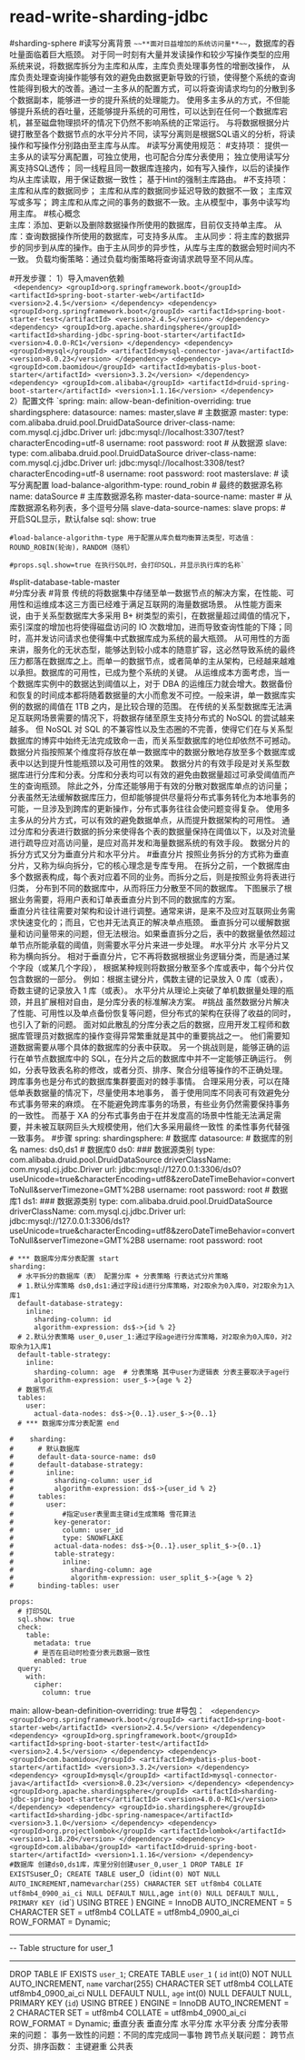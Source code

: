 # read-write-sharding-jdbc
#sharding-sphere
#读写分离背景
`~~**面对日益增加的系统访问量**~~`，数据库的吞吐量面临着巨大瓶颈。 对于同一时刻有大量并发读操作和较少写操作类型的应用系统来说，将数据库拆分为主库和从库，主库负责处理事务性的增删改操作，
从库负责处理查询操作能够有效的避免由数据更新导致的行锁，使得整个系统的查询性能得到极大的改善。通过一主多从的配置方式，可以将查询请求均匀的分散到多个数据副本，能够进一步的提升系统的处理能力。 
使用多主多从的方式，不但能够提升系统的吞吐量，还能够提升系统的可用性，可以达到在任何一个数据库宕机，甚至磁盘物理损坏的情况下仍然不影响系统的正常运行。
与将数据根据分片键打散至各个数据节点的水平分片不同，读写分离则是根据SQL语义的分析，将读操作和写操作分别路由至主库与从库。
#读写分离使用规范：
  #支持项：
      提供一主多从的读写分离配置，可独立使用，也可配合分库分表使用；
      独立使用读写分离支持SQL透传；
      同一线程且同一数据库连接内，如有写入操作，以后的读操作均从主库读取，用于保证数据一致性；
      基于Hint的强制主库路由。
  #不支持项：
      主库和从库的数据同步；
      主库和从库的数据同步延迟导致的数据不一致；
      主库双写或多写；
      跨主库和从库之间的事务的数据不一致。主从模型中，事务中读写均用主库。
#核心概念             
主库：添加、更新以及删除数据操作所使用的数据库，目前仅支持单主库。
从库：查询数据操作所使用的数据库，可支持多从库。
主从同步：将主库的数据异步的同步到从库的操作。由于主从同步的异步性，从库与主库的数据会短时间内不一致。
负载均衡策略：通过负载均衡策略将查询请求疏导至不同从库。 

#开发步骤：
1）导入maven依赖  
` <dependency>
             <groupId>org.springframework.boot</groupId>
             <artifactId>spring-boot-starter-web</artifactId>
             <version>2.4.5</version>
         </dependency>
         <dependency>
             <groupId>org.springframework.boot</groupId>
             <artifactId>spring-boot-starter-test</artifactId>
             <version>2.4.5</version>
         </dependency>
         <dependency>
             <groupId>org.apache.shardingsphere</groupId>
             <artifactId>sharding-jdbc-spring-boot-starter</artifactId>
             <version>4.0.0-RC1</version>
         </dependency>
         <dependency>
             <groupId>mysql</groupId>
             <artifactId>mysql-connector-java</artifactId>
             <version>8.0.23</version>
         </dependency>
         <dependency>
             <groupId>com.baomidou</groupId>
             <artifactId>mybatis-plus-boot-starter</artifactId>
             <version>3.3.2</version>
         </dependency>
         <dependency>
             <groupId>com.alibaba</groupId>
             <artifactId>druid-spring-boot-starter</artifactId>
             <version>1.1.16</version>
         </dependency>`      
 2）配置文件
 `spring:
    main:
      allow-bean-definition-overriding: true
    shardingsphere:
      datasource:
        names:
          master,slave
        # 主数据源
        master:
          type: com.alibaba.druid.pool.DruidDataSource
          driver-class-name: com.mysql.cj.jdbc.Driver
          url: jdbc:mysql://localhost:3307/test?characterEncoding=utf-8
          username: root
          password: root
        # 从数据源
        slave:
          type: com.alibaba.druid.pool.DruidDataSource
          driver-class-name: com.mysql.cj.jdbc.Driver
          url: jdbc:mysql://localhost:3308/test?characterEncoding=utf-8
          username: root
          password: root
      masterslave:
        # 读写分离配置
        load-balance-algorithm-type: round_robin
        # 最终的数据源名称
        name: dataSource
        # 主库数据源名称
        master-data-source-name: master
        # 从库数据源名称列表，多个逗号分隔
        slave-data-source-names: slave
      props:
        # 开启SQL显示，默认false
        sql:
          show: true
  
  
    #load-balance-algorithm-type 用于配置从库负载均衡算法类型，可选值：ROUND_ROBIN(轮询)，RANDOM（随机）
  
    #props.sql.show=true 在执行SQL时，会打印SQL，并显示执行库的名称`  
     
#split-database-table-master   
#分库分表
 #背景
传统的将数据集中存储至单一数据节点的解决方案，在性能、可用性和运维成本这三方面已经难于满足互联网的海量数据场景。
从性能方面来说，由于关系型数据库大多采用 B+ 树类型的索引，在数据量超过阈值的情况下，索引深度的增加也将使得磁盘访问的 IO 次数增加，进而导致查询性能的下降；同时，高并发访问请求也使得集中式数据库成为系统的最大瓶颈。
从可用性的方面来讲，服务化的无状态型，能够达到较小成本的随意扩容，这必然导致系统的最终压力都落在数据库之上。而单一的数据节点，或者简单的主从架构，已经越来越难以承担。数据库的可用性，已成为整个系统的关键。
从运维成本方面考虑，当一个数据库实例中的数据达到阈值以上，对于 DBA 的运维压力就会增大。数据备份和恢复的时间成本都将随着数据量的大小而愈发不可控。一般来讲，单一数据库实例的数据的阈值在 1TB 之内，是比较合理的范围。
在传统的关系型数据库无法满足互联网场景需要的情况下，将数据存储至原生支持分布式的 NoSQL 的尝试越来越多。 但 NoSQL 对 SQL 的不兼容性以及生态圈的不完善，使得它们在与关系型数据库的博弈中始终无法完成致命一击，而关系型数据库的地位却依然不可撼动。
数据分片指按照某个维度将存放在单一数据库中的数据分散地存放至多个数据库或表中以达到提升性能瓶颈以及可用性的效果。 数据分片的有效手段是对关系型数据库进行分库和分表。分库和分表均可以有效的避免由数据量超过可承受阈值而产生的查询瓶颈。 除此之外，分库还能够用于有效的分散对数据库单点的访问量；
分表虽然无法缓解数据库压力，但却能够提供尽量将分布式事务转化为本地事务的可能，一旦涉及到跨库的更新操作，分布式事务往往会使问题变得复杂。 使用多主多从的分片方式，可以有效的避免数据单点，从而提升数据架构的可用性。
通过分库和分表进行数据的拆分来使得各个表的数据量保持在阈值以下，以及对流量进行疏导应对高访问量，是应对高并发和海量数据系统的有效手段。 数据分片的拆分方式又分为垂直分片和水平分片。
#垂直分片
 按照业务拆分的方式称为垂直分片，又称为纵向拆分，它的核心理念是专库专用。 在拆分之前，一个数据库由多个数据表构成，每个表对应着不同的业务。而拆分之后，则是按照业务将表进行归类，
 分布到不同的数据库中，从而将压力分散至不同的数据库。 下图展示了根据业务需要，将用户表和订单表垂直分片到不同的数据库的方案。  
垂直分片往往需要对架构和设计进行调整。通常来讲，是来不及应对互联网业务需求快速变化的；而且，它也并无法真正的解决单点瓶颈。 垂直拆分可以缓解数据量和访问量带来的问题，但无法根治。如果垂直拆分之后，表中的数据量依然超过单节点所能承载的阈值，则需要水平分片来进一步处理。
#水平分片
水平分片又称为横向拆分。 相对于垂直分片，它不再将数据根据业务逻辑分类，而是通过某个字段（或某几个字段），
根据某种规则将数据分散至多个库或表中，每个分片仅包含数据的一部分。 例如：根据主键分片，偶数主键的记录放入 0 库（或表），
奇数主键的记录放入 1 库（或表）。
水平分片从理论上突破了单机数据量处理的瓶颈，并且扩展相对自由，是分库分表的标准解决方案。
#挑战
虽然数据分片解决了性能、可用性以及单点备份恢复等问题，但分布式的架构在获得了收益的同时，也引入了新的问题。
面对如此散乱的分库分表之后的数据，应用开发工程师和数据库管理员对数据库的操作变得异常繁重就是其中的重要挑战之一。
他们需要知道数据需要从哪个具体的数据库的分表中获取。
另一个挑战则是，能够正确的运行在单节点数据库中的 SQL，在分片之后的数据库中并不一定能够正确运行。
例如，分表导致表名称的修改，或者分页、排序、聚合分组等操作的不正确处理。
跨库事务也是分布式的数据库集群要面对的棘手事情。 合理采用分表，可以在降低单表数据量的情况下，尽量使用本地事务，
善于使用同库不同表可有效避免分布式事务带来的麻烦。 在不能避免跨库事务的场景，有些业务仍然需要保持事务的一致性。 
而基于 XA 的分布式事务由于在并发度高的场景中性能无法满足需要，并未被互联网巨头大规模使用，他们大多采用最终一致性
的柔性事务代替强一致事务。
#步骤
spring:
  shardingsphere:
    # 数据库
    datasource:
      # 数据库的别名
      names: ds0,ds1
      # 数据库0
      ds0:
        ###  数据源类别
        type: com.alibaba.druid.pool.DruidDataSource
        driverClassName: com.mysql.cj.jdbc.Driver
        url: jdbc:mysql://127.0.0.1:3306/ds0?useUnicode=true&characterEncoding=utf8&zeroDateTimeBehavior=convertToNull&serverTimezone=GMT%2B8
        username: root
        password: root
      # 数据库1
      ds1:
        ###  数据源类别
        type: com.alibaba.druid.pool.DruidDataSource
        driverClassName: com.mysql.cj.jdbc.Driver
        url: jdbc:mysql://127.0.0.1:3306/ds1?useUnicode=true&characterEncoding=utf8&zeroDateTimeBehavior=convertToNull&serverTimezone=GMT%2B8
        username: root
        password: root

    # *** 数据库分库分表配置 start
    sharding:
      # 水平拆分的数据库（表） 配置分库 + 分表策略 行表达式分片策略
      # 1.默认分库策略 ds0,ds1:通过字段id进行分库策略，对2取余为0入库0，对2取余为1入库1
      default-database-strategy:
        inline:
          sharding-column: id
          algorithm-expression: ds$->{id % 2}
      # 2.默认分表策略 user_0,user_1:通过字段age进行分库策略，对2取余为0入库0，对2取余为1入库1
      default-table-strategy:
        inline:
          sharding-column: age  # 分表策略 其中user为逻辑表 分表主要取决于age行
          algorithm-expression: user_$->{age % 2}
      # 数据节点
      tables:
        user:
          actual-data-nodes: ds$->{0..1}.user_$->{0..1}
      # *** 数据库分库分表配置 end

    #    sharding:
    #      # 默认数据库
    #      default-data-source-name: ds0
    #      default-database-strategy:
    #        inline:
    #          sharding-column: user_id
    #          algorithm-expression: ds$->{user_id % 2}
    #      tables:
    #        user:
    #            #指定user表里面主键id生成策略 雪花算法
    #          key-generator:
    #            column: user_id
    #            type: SNOWFLAKE
    #          actual-data-nodes: ds$->{0..1}.user_split_$->{0..1}
    #          table-strategy:
    #            inline:
    #              sharding-column: age
    #              algorithm-expression: user_split_$->{age % 2}
    #      binding-tables: user

    props:
      # 打印SQL
      sql.show: true
      check:
        table:
          metadata: true
          # 是否在启动时检查分表元数据一致性
          enabled: true
      query:
        with:
          cipher:
            column: true
  main:
    allow-bean-definition-overriding: true
#导包：
` <dependency>
             <groupId>org.springframework.boot</groupId>
             <artifactId>spring-boot-starter-web</artifactId>
             <version>2.4.5</version>
         </dependency>
         <dependency>
             <groupId>org.springframework.boot</groupId>
             <artifactId>spring-boot-starter-test</artifactId>
             <version>2.4.5</version>
         </dependency>
         <dependency>
             <groupId>com.baomidou</groupId>
             <artifactId>mybatis-plus-boot-starter</artifactId>
             <version>3.3.2</version>
         </dependency>
         <dependency>
             <groupId>mysql</groupId>
             <artifactId>mysql-connector-java</artifactId>
             <version>8.0.23</version>
         </dependency>
         <dependency>
             <groupId>org.apache.shardingsphere</groupId>
             <artifactId>sharding-jdbc-spring-boot-starter</artifactId>
             <version>4.0.0-RC1</version>
         </dependency>
         <dependency>
             <groupId>io.shardingsphere</groupId>
             <artifactId>sharding-jdbc-spring-namespace</artifactId>
             <version>3.1.0</version>
         </dependency>
         <dependency>
             <groupId>org.projectlombok</groupId>
             <artifactId>lombok</artifactId>
             <version>1.18.20</version>
         </dependency>
         <dependency>
             <groupId>com.alibaba</groupId>
             <artifactId>druid-spring-boot-starter</artifactId>
             <version>1.1.16</version>
         </dependency>`    
`
#数据库
创建ds0,ds1库，库里分别创建user_0,user_1
DROP TABLE IF EXISTS `user_0`;
CREATE TABLE `user_0`  (
  `id` int(0) NOT NULL AUTO_INCREMENT,
  `name` varchar(255) CHARACTER SET utf8mb4 COLLATE utf8mb4_0900_ai_ci NULL DEFAULT NULL,
  `age` int(0) NULL DEFAULT NULL,
  PRIMARY KEY (`id`) USING BTREE
) ENGINE = InnoDB AUTO_INCREMENT = 5 CHARACTER SET = utf8mb4 COLLATE = utf8mb4_0900_ai_ci ROW_FORMAT = Dynamic;

-- ----------------------------
-- Table structure for user_1
-- ----------------------------
DROP TABLE IF EXISTS `user_1`;
CREATE TABLE `user_1`  (
  `id` int(0) NOT NULL AUTO_INCREMENT,
  `name` varchar(255) CHARACTER SET utf8mb4 COLLATE utf8mb4_0900_ai_ci NULL DEFAULT NULL,
  `age` int(0) NULL DEFAULT NULL,
  PRIMARY KEY (`id`) USING BTREE
) ENGINE = InnoDB AUTO_INCREMENT = 2 CHARACTER SET = utf8mb4 COLLATE = utf8mb4_0900_ai_ci ROW_FORMAT = Dynamic;
垂直分表
垂直分库
水平分库
水平分表
分库分表带来的问题：
事务一致性的问题：不同的库完成同一事物
跨节点关联问题：
跨节点分页、排序函数：
主键避重
公共表